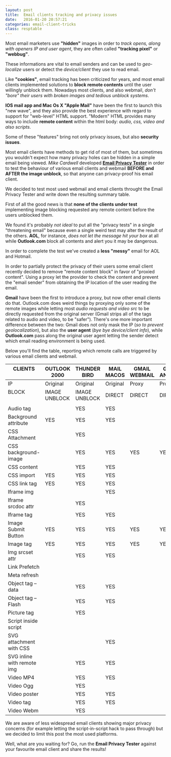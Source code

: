 ```yaml
---
layout: post
title:  Email clients tracking and privacy issues
date:   2016-01-20 20:57:21
categories: email-client-tricks
class: resptable
---
```


Most email marketers use **"hidden"** images in order to *track opens, along with openers IP and user agent*, they are often called **"tracking pixel"** or **"webbug"**.

These informations are vital to email senders and can be used to *geo-localize* users or detect the *device/client* they use to read email.

Like **"cookies"**, email tracking has been criticized for years, and most email clients implemented solutions to **block remote contents** until the user willingly unblock them.
Nowadays most clients, and also webmail, *don't "bore" their users with broken images and tedious unblock systems*.

**IOS mail app and Mac Os X "Apple Mail"** have been the first to launch this "new wave", and they also provide the best experience with regard to support for "web-level" HTML support.
"Modern" HTML provides many ways to include **remote content** within the html body: *audio, css, video and also scripts*.

Some of these "features" bring not only privacy issues, but also **security issues**.

Most email clients have methods to get rid of most of them, but sometimes you wouldn't expect how many privacy holes can be hidden in a simple email being viewed. *Mike Cardwell* developed **[Email Privacy Tester](https://emailprivacytester.com/)** in order to test the behaviour of various email clients and webmail **BEFORE and AFTER the image unblock**, so that anyone can privacy-proof his email client.
<!--more-->
We decided to test most used webmail and email clients throught the Email Privacy Tester and write down the resulting summary table.

First of all the good news is that **none of the clients under test** implementing image blocking requested any remote content before the users unblocked them.
 
We found it's probably *not ideal* to put all the "privacy tests" in a single "threatening email" because even a single weird test may alter the result of the others. **AOL**, for instance, *does not let the message hit your box* at all while **Outlook.com** block all contents and alert you it may be dangerous.

In order to complete the test we've created a **less "messy"** email for AOL and Hotmail.

In order to partially protect the privacy of their users some email client recently decided to remove "remote content block" in favor of "proxied content". Using a proxy let the provider to check the content and prevent the "email sender" from obtaining the IP location of the user reading the email.

**Gmail** have been the first to introduce a proxy, but now other email clients do that. Outlook.com does weird things by proxying only some of the remote images while letting most *audio requests and video src* to be directly requested from the original server (Gmail strips all of the tags related to audio and video, to be "safer").
There's one more important difference between the two: Gmail does not only mask the IP (*so to prevent geolocalization*), but also the **user agent** (*bye bye device/client info*), while **Outlook.com** pass along the original user agent letting the sender detect which email reading environment is being used.
 
Below you'll find the table, reporting which remote calls are triggered by various email clients and webmail.

|CLIENTS<br /> &nbsp;|OUTLOOK 2000|THUNDER BIRD|MAIL MACOS|GMAIL WEBMAIL|GMAIL ANDROID|OUTLOOK WEBMAIL|AOL WEBMAIL|YAHOO WEBMAIL| 
|------------------------------|----------------------------------------------------------------------------------------------------------------------|------------------------------------------------------------------------------------------------------------|-------------------------------------------------------------------------------------------|--------------------------------------------------------------------------------------------|-------------------------------------------------------------------------------------------|-----------------------------------------------------------------------------------------------------------------------------|-----------------------------------------------------------------------------------------------------------------------------|------------------------------------------------------------------------------------------------------------------------------| 
|IP| Original| Original| Original| Proxy | Proxy| Both | Original| Original| 
|BLOCK<br /> &nbsp;|IMAGE UNBLOCK|IMAGE UNBLOCK|DIRECT|DIRECT |DIRECT|DIRECT|IMAGE UNBLOCK|IMAGE UNBLOCK| 
|||| || | | || 
|Audio tag|| YES| YES || | YES | || 
|Background attribute | YES| YES| YES || | | YES || 
|CSS Attachment || YES| || | | || 
|CSS background-image || YES| YES | YES| YES | | | YES| 
|CSS content|| YES| YES || | | YES || 
|CSS import | YES| YES| YES || | | || 
|CSS link tag | YES| YES| YES || | | || 
|Iframe img ||| YES || | | || 
|Iframe srcdoc attr || YES| || | | || 
|Iframe tag || YES| YES || | | || 
|Image Submit Button| YES| YES| YES | YES| YES | YES | YES | YES| 
|Image tag| YES| YES| YES | YES| YES | YES | YES | YES| 
|Img srcset attr|| YES| YES || | | || 
|Link Prefetch|&nbsp; | | | | | | | | 
|Meta refresh |&nbsp; | | | | | | | | 
|Object tag – data|| YES| YES || | | || 
|Object tag – Flash || YES| YES || | | || 
|Picture tag|| YES| || | | || 
|Script inside script |&nbsp;|| || | | || 
|SVG attachment with CSS||| YES || | | || 
|SVG inline with remote img || YES| YES || | YES | || 
|Video MP4|| YES| YES || | YES | || 
|Video Ogg|| YES| || | YES | || 
|Video poster || YES| YES || | YES | || 
|Video tag|| YES| YES || | YES | || 
|Video Webm || YES| || | YES | || 

We are aware of less widespread email clients showing major privacy concerns (for example letting the script-in-script hack to pass through) but we decided to limit this post the most used platforms.

Well, what are you waiting for? Go, run the **Email Privacy Tester** against your favourite email client and share the results!
